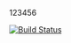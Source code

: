 
123456


[![Build Status](https://travis-ci.org/156785978/GitLab.svg?branch=master)](https://travis-ci.org/156785978/GitLab)
